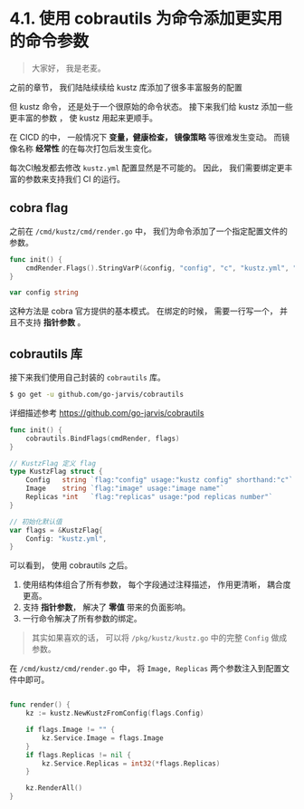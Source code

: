 # 4.1. 使用 cobrautils 为命令添加更实用的命令参数

> 大家好， 我是老麦。


之前的章节， 我们陆陆续续给 kustz 库添加了很多丰富服务的配置

但 kustz 命令， 还是处于一个很原始的命令状态。 
接下来我们给 kustz 添加一些更丰富的参数 ， 使 kustz 用起来更顺手。

在 CICD 的中， 一般情况下 **变量，健康检查， 镜像策略** 等很难发生变动。 而镜像名称 **经常性** 的在每次打包后发生变化。 

每次CI触发都去修改 `kustz.yml` 配置显然是不可能的。 因此， 我们需要绑定更丰富的参数来支持我们 CI 的运行。

## cobra flag

之前在 `/cmd/kustz/cmd/render.go` 中， 我们为命令添加了一个指定配置文件的参数。

```go
func init() {
	cmdRender.Flags().StringVarP(&config, "config", "c", "kustz.yml", "kustz config")
}

var config string
```

这种方法是 cobra 官方提供的基本模式。 在绑定的时候， 需要一行写一个， 并且不支持 **指针参数** 。

## cobrautils 库

接下来我们使用自己封装的 `cobrautils` 库。

```bash
$ go get -u github.com/go-jarvis/cobrautils
```

详细描述参考 https://github.com/go-jarvis/cobrautils 

```go
func init() {
	cobrautils.BindFlags(cmdRender, flags)
}

// KustzFlag 定义 flag
type KustzFlag struct {
	Config   string `flag:"config" usage:"kustz config" shorthand:"c"`
	Image    string `flag:"image" usage:"image name"`
	Replicas *int   `flag:"replicas" usage:"pod replicas number"`
}

// 初始化默认值
var flags = &KustzFlag{
	Config: "kustz.yml",
}
```

可以看到， 使用 cobrautils 之后。 

1. 使用结构体组合了所有参数， 每个字段通过注释描述， 作用更清晰， 耦合度更高。
2. 支持 **指针参数**， 解决了 **零值** 带来的负面影响。
3. 一行命令解决了所有参数的绑定。

> 其实如果喜欢的话， 可以将 `/pkg/kustz/kustz.go` 中的完整 `Config` 做成参数。

在 `/cmd/kustz/cmd/render.go` 中， 将 `Image, Replicas` 两个参数注入到配置文件中即可。

```go

func render() {
	kz := kustz.NewKustzFromConfig(flags.Config)

	if flags.Image != "" {
		kz.Service.Image = flags.Image
	}
	if flags.Replicas != nil {
		kz.Service.Replicas = int32(*flags.Replicas)
	}

	kz.RenderAll()
}
```
